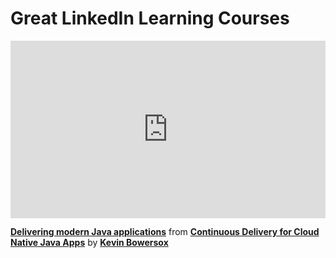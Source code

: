 <h1>Great LinkedIn Learning Courses</h1>

<div style="position:relative;height:0;padding-bottom:56.25%"><iframe width="640" height="360" src="https://www.linkedin.com/learning/embed/continuous-delivery-for-cloud-native-java-apps/delivering-modern-java-applications?autoplay=false&claim=AQG1-eulySvqHwAAAYxgTHWCV_KA5AkLmmGMaNA_VC50uBXsaW-J6QMHzKKlG2fUVeTn1QlhtC1TwDxAbJFbhHrUQQ-APcY28Q8V7bOSoxV-cgPqJsjgCGWy-UioyLJ5y8el3YXc3n61ismAHo60mvvesqCDyqEcnpfX5VZYmlWNixhTmzjOmi9aCEIfKkPdTsBz6DACcWzEcMdKF1ONvznZ4tGAJodJMtB9UbF70b0C9UwMxtbDk0hdumzATAPnbbSfOJHFfA11wtxQ2RTXVKXvfcjYM_JDBPIhKSEaH8Z5IjHsCSHszkHvXWQ9KG-87d8BVfiYBBuAc6l98B6tUHzBsK9XKCLiK3AB_IWa0JlDDEaoaTwhMoG5UyMCJfu0XUJaE-LGRewDI2VC9bXKWQXwOjwAy0l2wuBXMaH2N8RbZ2pvGyeXHE2fVj_d12pDDYEQBJ9F2Rpz6Ar96sLcsi3fG-bOMtP2RDXey3mEvI1w41w0xYc48wDf_gJnbvvAV_pSpSq-076NtzDIOsyjBrvrJDGmfJYx-7mHc9M51LnFAPUBq_I9PxxP-Pefp0MCF9lOvk8jgHpDFLCFbax-vL_4kmCFcxcvfdilX_n1nj8GQY7a_tuvdYUB2ePWtMqpOgBh6Fo7D3hhXbRTn53TQ7K4esRVyrM-Rr1KxRGtv3BY8g8UZOO9QtA9VQwZ5RwXOGN4cjFPnZcdm1XUAJfApPJ_ScENho1xACgnXn3fFfONi87UHpSkN96bAtgUmBEHETkiHjnTPsjOpEgSY4uT1IdAT2R_MN2xJKUVL26_6CBd8nZHFVhT-JF_o5LngpsnXoeYEM5V9FQXrsBLrcAvf6IqfK49cSK5SGzVSGcLvTdlWfd7iM9Ax-HpTiVrDCeAYKQTPoccUzbwH78du4gwsi3TMZNepLSc2c7JJQHrhx_9yQnimNeVIMFZ1cmL3uwJ0JFvbsclj8uzLkjxEERdxJlfHbyaJ5PJnxgeYL2Mc0L2X4Ta1f6MFdWTFZttYZ-fjKywloWn0X3QEwyTiVC2x-WkTuhF5qnERvgoxbP1yX-GqlFvMNTw1zWH3VyKdH2nuVYIazOVCPwLIEoZQ-kVyLXlzBa8zwrejWJ3z_TFeb-l5zsukhbYFNAdD0R4GL_GboJzE8LDsF49GyNN5M_WmPsX_gcVTIXfVDL6ugsEMRe-mO7o7HAhhNimfsZZqHBIobz03-CcoZvWd0QFSlObLYSh6qkxGK0c" mozallowfullscreen="true" webkitallowfullscreen="true" allowfullscreen="true" frameborder="0" style="position:absolute;width:100%;height:100%;left:0"></iframe></div><p><strong><a href="https://www.linkedin.com/learning/continuous-delivery-for-cloud-native-java-apps/delivering-modern-java-applications?trk=embed_lil">Delivering modern Java applications</a></strong> from <strong><a href="https://www.linkedin.com/learning/continuous-delivery-for-cloud-native-java-apps?trk=embed_lil">Continuous Delivery for Cloud Native Java Apps</a></strong> by <strong><a href="https://www.linkedin.com/learning/instructors/kevin-bowersox?trk=embed_lil">Kevin Bowersox</a></strong></p>
